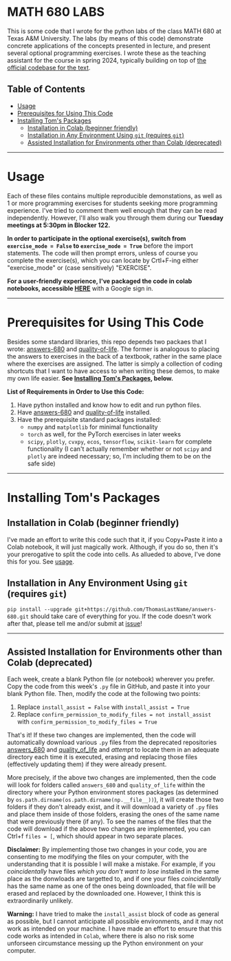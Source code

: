 # MATH 680 LABS
This is some code that I wrote for the python labs of the class MATH 680 at Texas A&amp;M University. The labs (by means of this code) demonstrate concrete applications of the concepts presented in lecture, and present several optional programming exercises. I wrote these as the teaching assistant for the course in spring 2024, typically building on top of [the official codebase for the text](https://github.com/foucart/Mathematical_Pictures_at_a_Data_Science_Exhibition).

## Table of Contents

- [Usage](#usage)
-  [Prerequisites for Using This Code](#prerequisites-for-using-this-code)
-  [Installing Tom's Packages](https://github.com/ThomasLastName/labs_680/blob/main/README.md#installing-toms-packages)
   - [Installation in Colab (beginner friendly)](#installation-in-colab-beginner-friendly)
   - [Installation in Any Environment Using `git` (requires `git`)](https://github.com/ThomasLastName/labs_680/blob/main/README.md#installation-in-any-environment-using-git-requires-git)
   - [Assisted Installation for Environments other than Colab (deprecated)](#assisted-installation-for-environments-other-than-colab-deprecated)


---

# Usage
Each of these files contains multiple reproducible demonstations, as well as 1 or more programming exercises for students seeking more programming experience. I've tried to comment them well enough that they can be read independently. However, I'll also walk you through them during our **Tuesday meetings at 5:30pm in Blocker 122.**

**In order to participate in the optional exercise(s), switch from `exercise_mode = False` to `exercise_mode = True`** before the import statements. The code will then prompt errors, unless of course you complete the exercise(s), which you can locate by Crtl+F-ing either "exercise_mode" or (case sensitively) "EXERCISE".

**For a user-friendly experience, I've packaged the code in colab notebooks, accessible [HERE](https://drive.google.com/drive/folders/1rhDQxKEpeTkqFpTRY6NqJma0naKqD4Nd?usp=drive_link)**  with a Google sign in.

---

# Prerequisites for Using This Code
Besides some standard libraries, this repo depends two packaes that I wrote: [answers-680](https://github.com/ThomasLastName/answers-680) and [quality-of-life](https://github.com/ThomasLastName/quality-of-life). The former is analogous to placing the answers to exercises in the back of a textbook, rather in the same place where the exercises are assigned. The latter is simply a collection of coding shortcuts that I want to have access to when writing these demos, to make my own life easier. **See [Installing Tom's Packages](https://github.com/ThomasLastName/labs_680?tab=readme-ov-file#installation), below.**

**List of Requirements in Order to Use this Code:**
1. Have python installed and know how to edit and run python files.
2. Have [answers-680](https://github.com/ThomasLastName/answers-680) and [quality-of-life](https://github.com/ThomasLastName/quality-of-life) installed.
3. Have the prerequisite standard packages installed:
    * `numpy` and `matplotlib` for minimal functionality
    * `torch` as well, for the PyTorch exercises in later weeks
    * `scipy`, `plotly`, `cvxpy`, `ecos`, `tensorflow`, `scikit-learn` for complete functionality (I can't actually remember whether or not `scipy` and `plotly` are indeed necessary; so, I'm including them to be on the safe side)

---

# Installing Tom's Packages

## Installation in Colab (beginner friendly)

I've made an effort to write this code such that it, if you Copy+Paste it into a Colab notebook, it will just magically work. Although, if you do so, then it's your prerogative to split the code into cells. As allueded to above, I've done this for you. See [usage](https://github.com/ThomasLastName/labs_680?tab=readme-ov-file#usage).


## Installation in Any Environment Using `git` (requires `git`)

`pip install --upgrade git+https://github.com/ThomasLastName/answers-680.git` should take care of everything for you. If the code doesn't work after that, please tell me and/or submit at [issue](https://github.com/ThomasLastName/labs_680/issues)!

---

## Assisted Installation for Environments other than Colab (deprecated)

Each week, create a blank Python file (or notebook) wherever you prefer. Copy the code from this week's `.py` file in GitHub, and paste it into your blank Python file. Then, modify the code at the following two points:
1. Replace `install_assist = False` with `install_assist = True`
2. Replace `confirm_permission_to_modify_files = not install_assist` with `confirm_permission_to_modify_files = True`

That's it! If these two changes are implemented, then the code will automatically download various `.py` files from the deprecated repositories [answers_680](https://github.com/ThomasLastName/answers_680) and [quality_of_life](https://github.com/ThomasLastName/quality_of_life) and _attempt_ to locate them in an adequate directory each time it is executed, erasing and replacing those files (effectively updating them) if they were already present.

More precisely, if the above two changes are implemented, then the code will look for folders called `answers_680` and `quality_of_life` within the directory where your Python environment stores packages (as determined by `os.path.dirname(os.path.dirname(np.__file__))`), it will create those two folders if they don't already exist, and it will download a variety of `.py` files and place them inside of those folders, erasing the ones of the same name that were previously there (if any).  To see the names of the files that the code will download if the above two changes are implemented, you can Ctrl+f `files = [`, which should appear in two separate places.

**Disclaimer:** By implementing those two changes in your code, you are consenting to me modifying the files on your computer, with the understanding that it is possible I will make a mistake. For example, if you _coincidentally_ have files _which you don't want to lose_ installed in the same place as the donwloads are targetted to, and if one your files _coincidentally_ has the same name as one of the ones being downloaded, that file will be erased and replaced by the downloaded one. However, I think this is extraordinarily unlikely.

**Warning:** I have tried to make the `install_assist` block of code as general as possible, but I cannot anticipate all possible environments, and it may not work as intended on your machine. I have made an effort to ensure that this code works as intended in `Colab`, where there is also no risk some unforseen circumstance messing up the Python environment on your computer.
